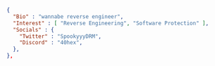 <!--
## Hi there 👋

Here are some ideas to get you started:

- 🔭 I’m currently working on ...
- 🌱 I’m currently learning ...
- 👯 I’m looking to collaborate on ...
- 🤔 I’m looking for help with ...
- 💬 Ask me about ...
- 📫 How to reach me: ...
- 😄 Pronouns: ...
- ⚡ Fun fact: ...
-->
```json
{
  "Bio" : "wannabe reverse engineer",
  "Interest" : [ "Reverse Engineering", "Software Protection" ],
  "Socials" : {
    "Twitter" : "SpookyyyDRM",
    "Discord" : "40hex",
  },
},
```
